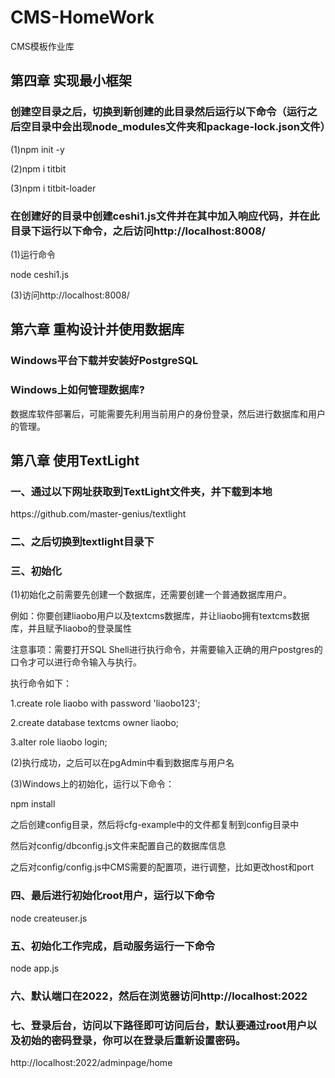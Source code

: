 # CMS-HomeWork
CMS模板作业库

## 第四章 实现最小框架

### 创建空目录之后，切换到新创建的此目录然后运行以下命令（运行之后空目录中会出现node_modules文件夹和package-lock.json文件）
<p> (1)npm init -y </p>
<p> (2)npm i titbit </p>
<p> (3)npm i titbit-loader </p>

### 在创建好的目录中创建ceshi1.js文件并在其中加入响应代码，并在此目录下运行以下命令，之后访问http://localhost:8008/
<p> (1)运行命令 </p>
<p> node ceshi1.js </p>
<p> (3)访问http://localhost:8008/</p>

## 第六章 重构设计并使用数据库

### Windows平台下载并安装好PostgreSQL

### Windows上如何管理数据库?
<p> 数据库软件部署后，可能需要先利用当前用户的身份登录，然后进行数据库和用户的管理。 </p>

## 第八章 使用TextLight
### 一、通过以下网址获取到TextLight文件夹，并下载到本地
<p> https://github.com/master-genius/textlight </p>

### 二、之后切换到textlight目录下

### 三、初始化
<p> (1)初始化之前需要先创建一个数据库，还需要创建一个普通数据库用户。 </p>
<p> 例如：你要创建liaobo用户以及textcms数据库，并让liaobo拥有textcms数据库，并且赋予liaobo的登录属性 </p>
<p> 注意事项：需要打开SQL Shell进行执行命令，并需要输入正确的用户postgres的口令才可以进行命令输入与执行。 </p>
<p> 执行命令如下： </p>
<p> 1.create role liaobo with password 'liaobo123'; </p>
<p> 2.create database textcms owner liaobo; </p>
<p> 3.alter role liaobo login; </p>

<p> (2)执行成功，之后可以在pgAdmin中看到数据库与用户名 </p>

<p> (3)Windows上的初始化，运行以下命令： </p>
<p> npm install </p>

<p> 之后创建config目录，然后将cfg-example中的文件都复制到config目录中 </p>

<p> 然后对config/dbconfig.js文件来配置自己的数据库信息</p>

<p> 之后对config/config.js中CMS需要的配置项，进行调整，比如更改host和port </p>

### 四、最后进行初始化root用户，运行以下命令
<p> node createuser.js </p>

### 五、初始化工作完成，启动服务运行一下命令
<p> node app.js </p>

### 六、默认端口在2022，然后在浏览器访问http://localhost:2022

### 七、登录后台，访问以下路径即可访问后台，默认要通过root用户以及初始的密码登录，你可以在登录后重新设置密码。
<p> http://localhost:2022/adminpage/home </p>
